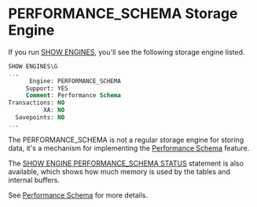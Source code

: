 # PERFORMANCE_SCHEMA Storage Engine

If you run [SHOW ENGINES](/sql-statements-structure/sql-statements/administrative-sql-statements/show/show-engines/), you'll see the following storage engine listed.

```sql
SHOW ENGINES\G
...
      Engine: PERFORMANCE_SCHEMA
     Support: YES
     Comment: Performance Schema
Transactions: NO
          XA: NO
  Savepoints: NO
...
```

The PERFORMANCE_SCHEMA is not a regular storage engine for storing data, it's a mechanism for implementing the [Performance Schema](/sql-statements-structure/sql-statements/administrative-sql-statements/system-tables/performance-schema/) feature.

The [SHOW ENGINE PERFORMANCE_SCHEMA STATUS](/kb/en/show-engine/#show-engine-performance_schema-status) statement is also available, which shows how much memory is used by the tables and internal buffers.

See [Performance Schema](/sql-statements-structure/sql-statements/administrative-sql-statements/system-tables/performance-schema/) for more details.